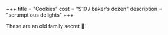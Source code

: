 +++
title = "Cookies"
cost = "$10 / baker's dozen"
description = "scrumptious delights"
+++

These are an old family secret 🤫!

